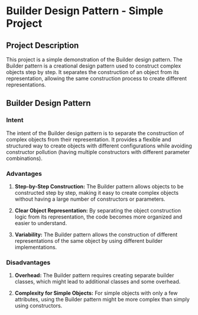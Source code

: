 # Builder Design Pattern - Simple Project

## Project Description

This project is a simple demonstration of the Builder design pattern. The Builder pattern is a creational design pattern used to construct complex objects step by step. It separates the construction of an object from its representation, allowing the same construction process to create different representations.


## Builder Design Pattern

### Intent

The intent of the Builder design pattern is to separate the construction of complex objects from their representation. It provides a flexible and structured way to create objects with different configurations while avoiding constructor pollution (having multiple constructors with different parameter combinations).

### Advantages

1. **Step-by-Step Construction:** The Builder pattern allows objects to be constructed step by step, making it easy to create complex objects without having a large number of constructors or parameters.

2. **Clear Object Representation:** By separating the object construction logic from its representation, the code becomes more organized and easier to understand.

3. **Variability:** The Builder pattern allows the construction of different representations of the same object by using different builder implementations.

### Disadvantages

1. **Overhead:** The Builder pattern requires creating separate builder classes, which might lead to additional classes and some overhead.

2. **Complexity for Simple Objects:** For simple objects with only a few attributes, using the Builder pattern might be more complex than simply using constructors.

